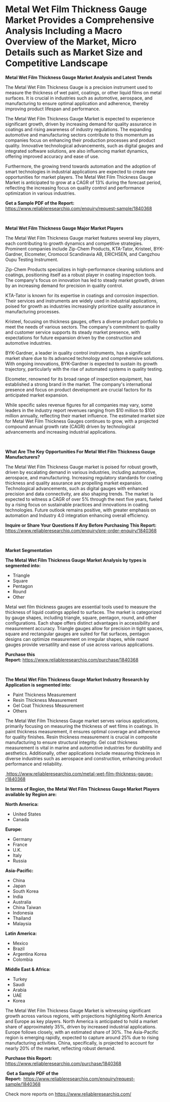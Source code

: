 <p><h1>Metal Wet Film Thickness Gauge Market Provides a Comprehensive Analysis Including a Macro Overview of the Market, Micro Details such as Market Size and Competitive Landscape</h1></p><p><strong>Metal Wet Film Thickness Gauge Market Analysis and Latest Trends</strong></p>
<p><p>The Metal Wet Film Thickness Gauge is a precision instrument used to measure the thickness of wet paint, coatings, or other liquid films on metal surfaces. It is crucial in industries such as automotive, aerospace, and manufacturing to ensure optimal application and adherence, thereby improving product lifespan and performance. </p><p>The Metal Wet Film Thickness Gauge Market is expected to experience significant growth, driven by increasing demand for quality assurance in coatings and rising awareness of industry regulations. The expanding automotive and manufacturing sectors contribute to this momentum as companies focus on enhancing their production processes and product quality. Innovative technological advancements, such as digital gauges and integrated software solutions, are also influencing market dynamics, offering improved accuracy and ease of use. </p><p>Furthermore, the growing trend towards automation and the adoption of smart technologies in industrial applications are expected to create new opportunities for market players. The Metal Wet Film Thickness Gauge Market is anticipated to grow at a CAGR of 13% during the forecast period, reflecting the increasing focus on quality control and performance optimization in various industries.</p></p>
<p><strong>Get a Sample PDF of the Report:&nbsp;</strong> <a href="https://www.reliableresearchiq.com/enquiry/request-sample/1840368?utm_campaign=104&utm_medium=2&utm_source=Github&utm_content=ia&utm_term=28022025&utm_id=metal-wet-film-thickness-gauge">https://www.reliableresearchiq.com/enquiry/request-sample/1840368</a></p>
<p>&nbsp;</p>
<p><strong>Metal Wet Film Thickness Gauge Major Market Players</strong></p>
<p><p>The Metal Wet Film Thickness Gauge market features several key players, each contributing to growth dynamics and competitive strategies. Prominent companies include Zip-Chem Products, KTA-Tator, Kristeel, BYK-Gardner, Elcometer, Cromocol Scandinavia AB, ERICHSEN, and Cangzhou Oupu Testing Instrument.</p><p>Zip-Chem Products specializes in high-performance cleaning solutions and coatings, positioning itself as a robust player in coating inspection tools. The company's focus on innovation has led to steady market growth, driven by an increasing demand for precision in quality control.</p><p>KTA-Tator is known for its expertise in coatings and corrosion inspection. Their services and instruments are widely used in industrial applications, poised for growth as industries increasingly prioritize quality assurance in manufacturing processes.</p><p>Kristeel, focusing on thickness gauges, offers a diverse product portfolio to meet the needs of various sectors. The company's commitment to quality and customer service supports its steady market presence, with expectations for future expansion driven by the construction and automotive industries.</p><p>BYK-Gardner, a leader in quality control instruments, has a significant market share due to its advanced technology and comprehensive solutions. With ongoing innovations, BYK-Gardner is expected to sustain its growth trajectory, particularly with the rise of automated systems in quality testing.</p><p>Elcometer, renowned for its broad range of inspection equipment, has established a strong brand in the market. The company's international presence and focus on product development are crucial factors for its anticipated market expansion.</p><p>While specific sales revenue figures for all companies may vary, some leaders in the industry report revenues ranging from $10 million to $100 million annually, reflecting their market influence. The estimated market size for Metal Wet Film Thickness Gauges continues to grow, with a projected compound annual growth rate (CAGR) driven by technological advancements and increasing industrial applications.</p></p>
<p>&nbsp;</p>
<p><strong>What Are The Key Opportunities For Metal Wet Film Thickness Gauge Manufacturers?</strong></p>
<p><p>The Metal Wet Film Thickness Gauge market is poised for robust growth, driven by escalating demand in various industries, including automotive, aerospace, and manufacturing. Increasing regulatory standards for coating thickness and quality assurance are propelling market expansion. Technological advancements, such as digital gauges with enhanced precision and data connectivity, are also shaping trends. The market is expected to witness a CAGR of over 5% through the next five years, fueled by a rising focus on sustainable practices and innovations in coating technologies. Future outlook remains positive, with greater emphasis on automation and Industry 4.0 integration enhancing overall efficiency.</p></p>
<p><strong>Inquire or Share Your Questions If Any Before Purchasing This Report:</strong> <a href="https://www.reliableresearchiq.com/enquiry/pre-order-enquiry/1840368?utm_campaign=104&utm_medium=2&utm_source=Github&utm_content=ia&utm_term=28022025&utm_id=metal-wet-film-thickness-gauge">https://www.reliableresearchiq.com/enquiry/pre-order-enquiry/1840368</a></p>
<p>&nbsp;</p>
<p><strong>Market Segmentation</strong></p>
<p><strong>The Metal Wet Film Thickness Gauge Market Analysis by types is segmented into:</strong></p>
<p><ul><li>Triangle</li><li>Square</li><li>Pentagon</li><li>Round</li><li>Other</li></ul></p>
<p><p>Metal wet film thickness gauges are essential tools used to measure the thickness of liquid coatings applied to surfaces. The market is categorized by gauge shapes, including triangle, square, pentagon, round, and other configurations. Each shape offers distinct advantages in accessibility and measurement accuracy. Triangle gauges allow for precision in tight spaces, square and rectangular gauges are suited for flat surfaces, pentagon designs can optimize measurement on irregular shapes, while round gauges provide versatility and ease of use across various applications.</p></p>
<p><strong>Purchase this Report:&nbsp;</strong><a href="https://www.reliableresearchiq.com/purchase/1840368?utm_campaign=104&utm_medium=2&utm_source=Github&utm_content=ia&utm_term=28022025&utm_id=metal-wet-film-thickness-gauge">https://www.reliableresearchiq.com/purchase/1840368</a></p>
<p>&nbsp;</p>
<p><strong>The Metal Wet Film Thickness Gauge Market Industry Research by Application is segmented into:</strong></p>
<p><ul><li>Paint Thickness Measurement</li><li>Resin Thickness Measurement</li><li>Gel Coat Thickness Measurement</li><li>Others</li></ul></p>
<p><p>The Metal Wet Film Thickness Gauge market serves various applications, primarily focusing on measuring the thickness of wet films in coatings. In paint thickness measurement, it ensures optimal coverage and adherence for quality finishes. Resin thickness measurement is crucial in composite manufacturing to ensure structural integrity. Gel coat thickness measurement is vital in marine and automotive industries for durability and aesthetics. Additionally, other applications include measuring thickness in diverse industries such as aerospace and construction, enhancing product performance and reliability.</p></p>
<p><a href="https://www.reliableresearchiq.com/metal-wet-film-thickness-gauge-r1840368?utm_campaign=104&utm_medium=2&utm_source=Github&utm_content=ia&utm_term=28022025&utm_id=metal-wet-film-thickness-gauge">&nbsp;https://www.reliableresearchiq.com/metal-wet-film-thickness-gauge-r1840368</a></p>
<p><strong>In terms of Region, the Metal Wet Film Thickness Gauge Market Players available by Region are:</strong></p>
<p>
    <p> <strong> North America: </strong>
        <ul>
            <li>United States</li>
            <li>Canada</li>
        </ul>
        </p> 
    <p> <strong> Europe: </strong>
        <ul>
            <li>Germany</li>
            <li>France</li>
            <li>U.K.</li>
            <li>Italy</li>
            <li>Russia</li>
        </ul>
        </p> 
    <p> <strong> Asia-Pacific: </strong>
        <ul>
            <li>China</li>
            <li>Japan</li>
            <li>South Korea</li>
            <li>India</li>
            <li>Australia</li>
            <li>China Taiwan</li>
            <li>Indonesia</li>
            <li>Thailand</li>
            <li>Malaysia</li>
        </ul>
        </p> 
    <p> <strong> Latin America: </strong>
        <ul>
            <li>Mexico</li>
            <li>Brazil</li>
            <li>Argentina Korea</li>
            <li>Colombia</li>
        </ul>
        </p> 
    <p> <strong> Middle East & Africa: </strong>
        <ul>
            <li>Turkey</li>
            <li>Saudi</li>
            <li>Arabia</li>
            <li>UAE</li>
            <li>Korea</li>
        </ul>
    </p>
    </p>
<p><p>The Metal Wet Film Thickness Gauge Market is witnessing significant growth across various regions, with projections highlighting North America and Europe as key players. North America is anticipated to hold a market share of approximately 35%, driven by increased industrial applications. Europe follows closely, with an estimated share of 30%. The Asia-Pacific region is emerging rapidly, expected to capture around 25% due to rising manufacturing activities. China, specifically, is projected to account for nearly 20% of the market, reflecting robust demand.</p></p>
<p><strong>Purchase this Report: </strong><a href="https://www.reliableresearchiq.com/purchase/1840368?utm_campaign=104&utm_medium=2&utm_source=Github&utm_content=ia&utm_term=28022025&utm_id=metal-wet-film-thickness-gauge">https://www.reliableresearchiq.com/purchase/1840368</a></p>
<p>&nbsp;<strong>Get a Sample PDF of the Report:&nbsp;&nbsp;</strong><a href="https://www.reliableresearchiq.com/enquiry/request-sample/1840368?utm_campaign=104&utm_medium=2&utm_source=Github&utm_content=ia&utm_term=28022025&utm_id=metal-wet-film-thickness-gauge">https://www.reliableresearchiq.com/enquiry/request-sample/1840368</a></p>
<p><strong></strong></p>
<p>Check more reports on <a href="https://www.reliableresearchiq.com/?utm_campaign=104&utm_medium=2&utm_source=Github&utm_content=ia&utm_term=28022025&utm_id=metal-wet-film-thickness-gauge">https://www.reliableresearchiq.com/</a></p>